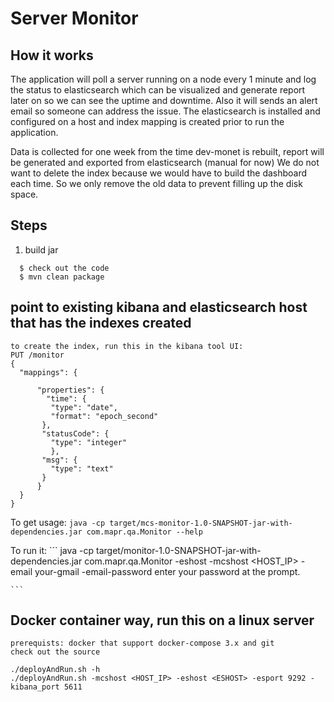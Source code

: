 # Server Monitor

## How it works

The application will poll a server running on a node every 1 minute and log the status to elasticsearch which can be visualized and generate report 
later on so we can see the uptime and downtime. Also it will sends an alert email so someone can address the issue. The elasticsearch is installed and configured
on a host and index mapping is created prior to run the application. 

Data is collected for one week from the time dev-monet is rebuilt, report will be generated and exported from elasticsearch (manual for now)
We do not want to delete the index because we would have to build the dashboard each time. So we only remove the old data to prevent filling up the disk space.

## Steps
1. build jar 
 ```
   $ check out the code
   $ mvn clean package
 ```

## point to existing kibana and elasticsearch host that has the indexes created
    to create the index, run this in the kibana tool UI:
    PUT /monitor
    {
      "mappings": {
        
          "properties": {
            "time": {
             "type": "date",
             "format": "epoch_second"
           },
           "statusCode": {
             "type": "integer"
             },
           "msg": {
             "type": "text"
           }
          }    
      }
    }

To get usage:
    ```
    java -cp target/mcs-monitor-1.0-SNAPSHOT-jar-with-dependencies.jar com.mapr.qa.Monitor --help 
    ```
    
To run it:
    ```
    java -cp target/monitor-1.0-SNAPSHOT-jar-with-dependencies.jar com.mapr.qa.Monitor -eshost <ESHOST> -mcshost <HOST_IP> -email your-gmail  -email-password
    enter your password at the prompt.

    ```

## Docker container way, run this on a linux server 
    prerequists: docker that support docker-compose 3.x and git
    check out the source

    ./deployAndRun.sh -h
    ./deployAndRun.sh -mcshost <HOST_IP> -eshost <ESHOST> -esport 9292 -kibana_port 5611


